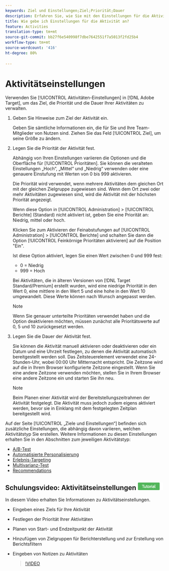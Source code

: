 ```yaml
---
keywords: Ziel und Einstellungen;Ziel;Priorität;Dauer
description: Erfahren Sie, wie Sie mit den Einstellungen für die Aktivität in Adobe Target das Ziel, die Priorität und die Dauer Ihrer Aktivitäten verwalten.
title: Wie gebe ich Einstellungen für die Aktivität an?
feature: Activities
translation-type: tm+mt
source-git-commit: bb27f6e540998f7dbe7642551f7a5013f2fd25b4
workflow-type: tm+mt
source-wordcount: '416'
ht-degree: 80%

---
```



# Aktivitätseinstellungen

Verwenden Sie [!UICONTROL Aktivitäten-Einstellungen] in [!DNL Adobe Target], um das Ziel, die Priorität und die Dauer Ihrer Aktivitäten zu verwalten.

1. Geben Sie Hinweise zum Ziel der Aktivität ein.

   Geben Sie sämtliche Informationen ein, die für Sie und Ihre Team-Mitglieder von Nutzen sind. Ziehen Sie das Feld [!UICONTROL Ziel], um seine Größe zu ändern.
1. Legen Sie die Priorität der Aktivität fest.

   Abhängig von Ihren Einstellungen variieren die Optionen und die Oberfläche für [!UICONTROL Prioritäten]. Sie können die veralteten Einstellungen „Hoch“, „Mittel“ und „Niedrig“ verwenden oder eine genauere Einstufung mit Werten von 0 bis 999 aktivieren.

   Die Priorität wird verwendet, wenn mehrere Aktivitäten dem gleichen Ort mit der gleichen Zielgruppe zugewiesen sind. Wenn dem Ort zwei oder mehr Aktivitäten zugewiesen sind, wird die Aktivität mit der höchsten Priorität angezeigt.

   Wenn diese Option in [!UICONTROL Administration] > [!UICONTROL Berichte] (Standard) nicht aktiviert ist, geben Sie eine Priorität an: Niedrig, mittel oder hoch.

   Klicken Sie zum Aktivieren der Feinabstufungen auf [!UICONTROL Administration] > [!UICONTROL Berichte] und schalten Sie dann die Option [!UICONTROL Feinkörnige Prioritäten aktivieren] auf die Position &quot;Ein&quot;.

   Ist diese Option aktiviert, legen Sie einen Wert zwischen 0 und 999 fest:

   * 0 = Niedrig
   * 999 = Hoch

   Bei Aktivitäten, die in älteren Versionen von [!DNL Target Standard/Premium] erstellt wurden, wird eine niedrige Priorität in den Wert 0, eine mittlere in den Wert 5 und eine hohe in den Wert 10 umgewandelt. Diese Werte können nach Wunsch angepasst werden.

   >[!NOTE]
   >
   >Wenn Sie genauer unterteilte Prioritäten verwendet haben und die Option deaktivieren möchten, müssen zunächst alle Prioritätswerte auf 0, 5 und 10 zurückgesetzt werden.

1. Legen Sie die Dauer der Aktivität fest.

   Sie können die Aktivität manuell aktivieren oder deaktivieren oder ein Datum und eine Uhrzeit festlegen, zu denen die Aktivität automatisch bereitgestellt werden soll. Das Zeitsteuerelement verwendet eine 24-Stunden-Uhr, wobei 00:00 Uhr Mitternacht entspricht. Die Zeitzone wird auf die in Ihrem Browser konfigurierte Zeitzone eingestellt. Wenn Sie eine andere Zeitzone verwenden möchten, stellen Sie in Ihrem Browser eine andere Zeitzone ein und starten Sie ihn neu.

   >[!NOTE]
   >
   >Beim Planen einer Aktivität wird der Bereitstellungszeitrahmen der Aktivität festgelegt. Die Aktivität muss jedoch zudem eigens aktiviert werden, bevor sie in Einklang mit dem festgelegten Zeitplan bereitgestellt wird.

Auf der Seite [!UICONTROL „Ziele und Einstellungen“] befinden sich zusätzliche Einstellungen, die abhängig davon variieren, welchen Aktivitätstyp Sie erstellen. Weitere Informationen zu diesen Einstellungen erhalten Sie in den Abschnitten zum jeweiligen Aktivitätstyp:

* [A/B-Test](/help/c-activities/t-test-ab/t-test-create-ab/ab-goals-and-settings.md#reference_B25389FD6F3A4989801E740364B089CC)
* [Automatisierte Personalisierung](/help/c-activities/t-automated-personalization/automated-personalization.md#task_8AAF837796D74CF893CA2F88BA1491C9)
* [Erlebnis-Targeting](/help/c-activities/t-experience-target/t-xt-create/xt-goals-and-settings.md#reference_B25389FD6F3A4989801E740364B089CC)
* [Multivarianz-Test](/help/c-activities/c-multivariate-testing/t-create-multivariate-test/goals-and-settings.md#reference_B25389FD6F3A4989801E740364B089CC)
* [Recommendations](/help/c-recommendations/t-create-recs-activity/recs-activity-settings.md#reference_3FDA8388CEEC4159949151C1829E2FBB)

## Schulungsvideo: Aktivitätseinstellungen  ![Tutorialzeichen](/help/assets/tutorial.png)

In diesem Video erhalten Sie Informationen zu Aktivitätseinstellungen.

* Eingeben eines Ziels für Ihre Aktivität
* Festlegen der Priorität Ihrer Aktivitäten
* Planen von Start- und Endzeitpunkt der Aktivität
* Hinzufügen von Zielgruppen für Berichterstellung und zur Erstellung von Berichtsfiltern
* Eingeben von Notizen zu Aktivitäten

   >[!VIDEO](https://video.tv.adobe.com/v/17381)
